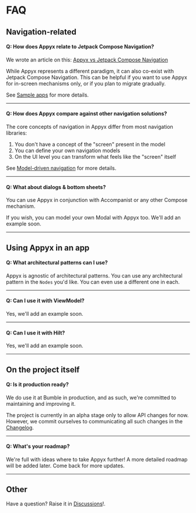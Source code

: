 # FAQ


## Navigation-related

#### **Q: How does Appyx relate to Jetpack Compose Navigation?**

We wrote an article on this: [Appyx vs Jetpack Compose Navigation](https://medium.com/bumble-tech/appyx-vs-jetpack-compose-navigation-b91bd23369f2)

While Appyx represents a different paradigm, it can also co-exist with Jetpack Compose Navigation. This can be helpful if you want to use Appyx for in-screen mechanisms only, or if you plan to migrate gradually.

See [Sample apps](how-to-use-appyx/sample-apps.md) for more details.

---

#### **Q: How does Appyx compare against other navigation solutions?**

The core concepts of navigation in Appyx differ from most navigation libraries: 

1. You don't have a concept of the "screen" present in the model
2. You can define your own navigation models
3. On the UI level you can transform what feels like the "screen" itself

See [Model-driven navigation](navigation/model-driven-navigation.md) for more details.

---


#### **Q: What about dialogs & bottom sheets?**

You can use Appyx in conjunction with Accompanist or any other Compose mechanism.

If you wish, you can model your own Modal with Appyx too. We'll add an example soon.

---

## Using Appyx in an app


#### **Q: What architectural patterns can I use?**

Appyx is agnostic of architectural patterns. You can use any architectural pattern in the `Nodes` you'd like. You can even use a different one in each.

---

#### **Q: Can I use it with ViewModel?**

Yes, we'll add an example soon.

---


#### **Q: Can I use it with Hilt?**

Yes, we'll add an example soon.

---


## On the project itself

#### **Q: Is it production ready?**

We do use it at Bumble in production, and as such, we're committed to maintaining and improving it.

The project is currently in an alpha stage only to allow API changes for now. However, we commit ourselves to communicating all such changes in the [Changelog](releases/changelog.md).

---

#### **Q: What's your roadmap?**

We're full with ideas where to take Appyx further! A more detailed roadmap will be added later. Come back for more updates.

---

## Other

Have a question? Raise it in [Discussions](https://github.com/bumble-tech/appyx/discussions)!.